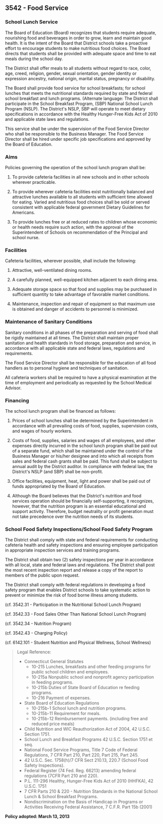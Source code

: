 ## 3542 - Food Service

### School Lunch Service

The Board of Education (Board) recognizes that students require adequate, nourishing food and beverages in order to grow, learn and maintain good health. It is the intent of the Board that District schools take a proactive effort to encourage students to make nutritious food choices.  The Board directs that students shall be provided with adequate space and time to eat meals during the school day.

The District shall offer meals to all students without regard to race, color, age, creed, religion, gender, sexual orientation, gender identity or expression ancestry, national origin, marital status, pregnancy or disability.

The Board shall provide food service for school breakfasts; for school lunches that meets the nutritional standards required by state and federal school breakfast and lunch programs. (Alternate language: The District shall participate in the School Breakfast Program, (SBP)   National School Lunch Program (NSLP). The District's NSLP, SBP will operate to meet dietary specifications in accordance with the Healthy Hunger-Free Kids Act of 2010 and applicable state laws and regulations.

This service shall be under the supervision of the Food Service Director who shall be responsible to the Business Manager. The Food Service Director shall be hired under specific job specifications and approved by the Board of Education.

### Aims

Policies governing the operation of the school lunch program shall be:

1.  To provide cafeteria facilities in all new schools and in other schools wherever practicable.

2.  To provide wherever cafeteria facilities exist nutritionally balanced and attractive lunches available to all students with sufficient time allowed for eating. Varied and nutritious food choices shall be sold or served consistent with applicable federal government Dietary Guidelines for Americans.

3.  To provide lunches free or at reduced rates to children whose economic or health needs require such action, with the approval of the Superintendent of Schools on recommendation of the Principal and school nurse.

### Facilities

Cafeteria facilities, wherever possible, shall include the following:

1.  Attractive, well-ventilated dining rooms.

2.  A carefully planned, well-equipped kitchen adjacent to each dining area.

3.  Adequate storage space so that food and supplies may be purchased in sufficient quantity to take advantage of favorable market conditions.

4.  Maintenance, inspection and repair of equipment so that maximum use is obtained and danger of accidents to personnel is minimized.

### Maintenance of Sanitary Conditions

Sanitary conditions in all phases of the preparation and serving of food shall be rigidly maintained at all times.  The District shall maintain proper sanitation and health standards in food storage, preparation and service, in accordance with all applicable state and federal laws, regulations and requirements.

The Food Service Director shall be responsible for the education of all food handlers as to personal hygiene and techniques of sanitation.

All cafeteria workers shall be required to have a physical examination at the time of employment and periodically as requested by the School Medical Advisor.

### Financing

The school lunch program shall be financed as follows:

1.  Prices of school lunches shall be determined by the Superintendent in accordance with all prevailing costs of food, supplies, supervision costs, and wages of hourly workers.

2.  Costs of food, supplies, salaries and wages of all employees, and other expenses directly incurred in the school lunch program shall be paid out of a separate fund, which shall be maintained under the control of the Business Manager or his/her designee and into which all receipts from sales and federal cash grants shall be paid.  This fund shall be subject to annual audit by the District auditor.  In compliance with federal law, the District's NSLP (and SBP) shall be non-profit.

3.  Office facilities, equipment, heat, light and power shall be paid out of funds appropriated by the Board of Education.

4.  Although the Board believes that the District's nutrition and food services operation should be financially self-supporting, it recognizes, however, that the nutrition program is an essential educational and support activity.  Therefore, budget neutrality or profit generation must not take precedence over the nutrition needs of its students.

### School Food Safety Inspections/School Food Safety Program

The District shall comply with state and federal requirements for conducting cafeteria health and safety inspections and ensuring employee participation in appropriate inspection services and training programs.

The District shall obtain two (2) safety inspections per year in accordance with all local, state and federal laws and regulations.  The District shall post the most recent inspection report and release a copy of the report to members of the public upon request.

The District shall comply with federal regulations in developing a food safety program that enables District schools to take systematic action to prevent or minimize the risk of food borne illness among students.

(cf. 3542.31 - Participation in the Nutritional School Lunch Program)

(cf. 3542.33 - Food Sales Other Than National School Lunch Program)

(cf. 3542.34 - Nutrition Program)

(cf. 3542.43 - Charging Policy)

(cf. 6142.101 - Student Nutrition and Physical Wellness, School Wellness)

> Legal Reference:
> 
> * Connecticut General Statutes
>   * 10-215 Lunches, breakfasts and other feeding programs for public school children and employees.
>   * 10-215a Nonpublic school and nonprofit agency participation in feeding programs.
>   * 10-215b Duties of State Board of Education re feeding programs.
>   * 10-216 Payment of expenses.
> * State Board of Education Regulations
>   * 10-215b-1 School lunch and nutrition programs.
>   * 10-215b-11 Requirement for meals.
>   * 10-215b-12 Reimbursement payments. (including free and reduced price meals)
> * Child Nutrition and WIC Reauthorization Act of 2004, 42 U.S.C. Section 1751.
> * School Lunch and Breakfast Programs 42 U.S.C. Section 1751 et seq.
> * National Food Service Programs, Title 7 Code of Federal Regulations, 7 CFR Part 210, Part 220, Part 215, Part 245.
> * 42 U.S.C. Sec. 1758(h)/7 CFR Sect 210.13, 220.7 (School Food Safety Inspections).
> * Federal Register (74 Fed. Reg. 66213) amending federal regulations (7CFR Part 210 and 220).
> * P.L. 111-296 Healthy, Hunger-Free Kids Act of 2010 (HHFKA), 42 U.S.C. 1751
> * 7 CFR Parts 210 & 220 - Nutrition Standards in the National School Lunch & School Breakfast Programs.
> * Nondiscrimination on the Basis of Handicap in Programs or Activities Receiving Federal Assistance, 7 C.F.R. Part 15b (2001)

**Policy adopted:  March 13, 2013**
